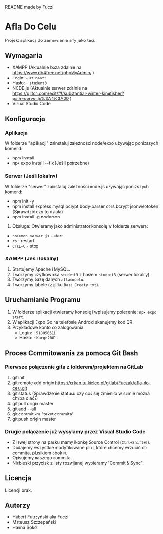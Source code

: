 README made by Fuczi

# Afla Do Celu

Projekt aplikacji do zamawiania alfy jako taxi.

## Wymagania

- XAMPP (Aktualnie baza zdalnie na https://www.db4free.net/phpMyAdmin/ )
- Login: - `student3`
- Hasło: - `student3`
- NODE.js (Aktualnie serwer zdalnie na https://glitch.com/edit/#!/substantial-winter-kingfisher?path=server.js%3A4%3A29 )
- Visual Studio Code

## Konfiguracja

### Aplikacja
W folderze "aplikacji" zainstaluj zależności node/expo używając poniższych komend:
- npm install 
- npx expo install --fix (Jeśli potrzebne)

### Serwer (Jeśli lokalny)
W folderze "serwer" zainstaluj zależności node.js używając poniższych komend:
- npm init -y
- npm install express mysql bcrypt body-parser cors bcrypt jsonwebtoken (Sprawdzić czy to działa)
- npm install -g nodemon

 1. Obsługa:
Otwieramy jako administrator konsolę w folderze serwera:
   - `nodemon server.js` - start 
   - `rs` - restart
   - `CTRL+C` - stop

### XAMPP (Jeśli lokalny)
1. Startujemy Apache i MySQL.
2. Tworzymy użytkownika `student3` z hasłem `student3` (serwer lokalny).
3. Tworzymy bazę danych `afladocelu`.
4. Tworzymy tabele (z pliku `Baza_Creaty.txt`).

## Uruchamianie Programu

1. W folderze aplikacji otwieramy konsolę i wpisujemy polecenie: `npx expo start`.
2. W aplikacji Expo Go na telefonie Android skanujemy kod QR.
3. Przykładowe konto do zalogowania
	- Login: - `518050511`
	- Hasło: - `Kargo2001!`

## Proces Commitowania za pomocą Git Bash

### Pierwsze połączenie gita z folderem/projektem na GitLab
1. git init
2. git remote add origin https://orkan.tu.kielce.pl/gitlab/Fuczak/afla-do-celu.git
3. git status  (Sprawdzenie statusu czy coś się zmieniło w sumie można chyba olać?)
4. git pull origin master
5. git add --all
6. git commit -m "tekst commita"
7. git push origin master

### Drugie połączenie już wysyłamy przez Visual Studio Code
- Z lewej strony na pasku mamy ikonkę Source Control (`Ctrl+Shift+G`).
- Dodajemy wszystkie modyfikowane pliki, które chcemy wrzucić do commita, plusikiem obok `M`.
- Opisujemy naszego commita.
- Niebieski przycisk z listy rozwijanej wybieramy "Commit & Sync".

## Licencja

Licencji brak.

## Autorzy

- Hubert Futrzyński aka Fuczi 
- Mateusz Szczepański
- Hanna Sokół